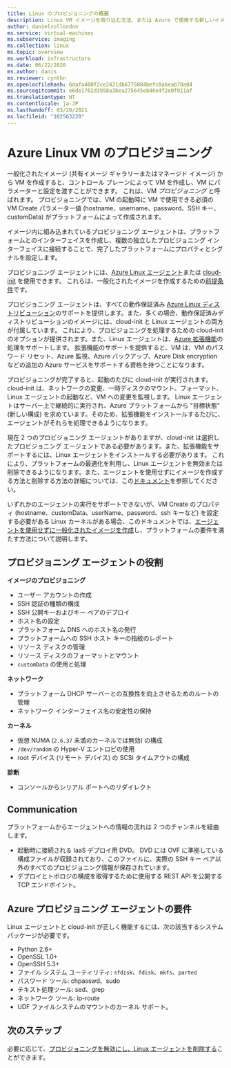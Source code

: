```yaml
---
title: Linux のプロビジョニングの概要
description: Linux VM イメージを取り込む方法、または Azure で使用する新しいイメージを作成する方法の概要です。
author: danielsollondon
ms.service: virtual-machines
ms.subservice: imaging
ms.collection: linux
ms.topic: overview
ms.workload: infrastructure
ms.date: 06/22/2020
ms.author: danis
ms.reviewer: cynthn
ms.openlocfilehash: 6dafa400f2ce2421db6775084befc0abeab70a04
ms.sourcegitcommit: e6de1702d3958a3bea275645eb46e4f2e0f011af
ms.translationtype: HT
ms.contentlocale: ja-JP
ms.lasthandoff: 03/20/2021
ms.locfileid: "102563220"
---
```

# <a name="azure-linux-vm-provisioning"></a>Azure Linux VM のプロビジョニング
一般化されたイメージ (共有イメージ ギャラリーまたはマネージド イメージ) から VM を作成すると、コントロール プレーンによって VM を作成し、VM にパラメーターと設定を渡すことができます。 これは、VM *プロビジョニング* と呼ばれます。 プロビジョニングでは、VM の起動時に VM で使用できる必須の VM Create パラメーター値 (hostname、username、password、SSH キー、customData) がプラットフォームによって作成されます。 

イメージ内に組み込まれているプロビジョニング エージェントは、プラットフォームとのインターフェイスを作成し、複数の独立したプロビジョニング インターフェイスに接続することで、完了したプラットフォームにプロパティとシグナルを設定します。 

プロビジョニング エージェントには、[Azure Linux エージェント](../extensions/agent-linux.md)または [cloud-init](./using-cloud-init.md) を使用できます。 これらは、一般化されたイメージを作成するための[前提条件](create-upload-generic.md)です。

プロビジョニング エージェントは、すべての動作保証済み [Azure Linux ディストリビューション](./endorsed-distros.md)のサポートを提供します。また、多くの場合、動作保証済みディストリビューションのイメージには、cloud-init と Linux エージェントの両方が付属しています。 これにより、プロビジョニングを処理するための cloud-init のオプションが提供されます。また、Linux エージェントは、[Azure 拡張機能](../extensions/features-windows.md)の処理をサポートします。 拡張機能のサポートを提供すると、VM は、VM のパスワード リセット、Azure 監視、Azure バックアップ、Azure Disk encryption などの追加の Azure サービスをサポートする資格を持つことになります。

プロビジョニングが完了すると、起動のたびに cloud-init が実行されます。 cloud-init は、ネットワークの変更、一時ディスクのマウント、フォーマット、Linux エージェントの起動など、VM への変更を監視します。 Linux エージェントはサーバー上で継続的に実行され、Azure プラットフォームから "目標状態" (新しい構成) を求めています。そのため、拡張機能をインストールするたびに、エージェントがそれらを処理できるようになります。

現在 2 つのプロビジョニング エージェントがありますが、cloud-init は選択したプロビジョニング エージェントである必要があります。また、拡張機能をサポートするには、Linux エージェントをインストールする必要があります。 これにより、プラットフォームの最適化を利用し、Linux エージェントを無効または削除できるようになります。また、エージェントを使用せずにイメージを作成する方法と削除する方法の詳細については、この[ドキュメント](disable-provisioning.md)を参照してください。

いずれかのエージェントの実行をサポートできないが、VM Create のプロパティ (hostname、customData、userName、password、ssh キーなど) を設定する必要がある Linux カーネルがある場合、このドキュメントでは、[エージェントを使用せずに一般化されたイメージを作成](no-agent.md)し、プラットフォームの要件を満たす方法について説明します。


## <a name="provisioning-agent-responsibilities"></a>プロビジョニング エージェントの役割

**イメージのプロビジョニング**
  
- ユーザー アカウントの作成
- SSH 認証の種類の構成
- SSH 公開キーおよびキー ペアのデプロイ
- ホスト名の設定
- プラットフォーム DNS へのホスト名の発行
- プラットフォームへの SSH ホスト キーの指紋のレポート
- リソース ディスクの管理
- リソース ディスクのフォーマットとマウント
- `customData` の使用と処理
 
**ネットワーク**
  
- プラットフォーム DHCP サーバーとの互換性を向上させるためのルートの管理
- ネットワーク インターフェイス名の安定性の保持

**カーネル**
  
- 仮想 NUMA (`2.6.37` 未満のカーネルでは無効) の構成
- `/dev/random` の Hyper-V エントロピの使用
- root デバイス (リモート デバイス) の SCSI タイムアウトの構成

**診断**
  
- コンソールからシリアル ポートへのリダイレクト

## <a name="communication"></a>Communication
プラットフォームからエージェントへの情報の流れは 2 つのチャンネルを経由します。

- 起動時に接続される IaaS デプロイ用 DVD。 DVD には OVF に準拠している構成ファイルが収録されており、このファイルに、実際の SSH キー ペア以外のすべてのプロビジョニング情報が保存されています。
- デプロイとトポロジの構成を取得するために使用する REST API を公開する TCP エンドポイント。


## <a name="azure-provisioning-agent-requirements"></a>Azure プロビジョニング エージェントの要件
Linux エージェントと cloud-init が正しく機能するには、次の該当するシステム パッケージが必要です。
- Python 2.6+
- OpenSSL 1.0+
- OpenSSH 5.3+
- ファイル システム ユーティリティ: `sfdisk`、`fdisk`、`mkfs`、`parted`
- パスワード ツール: chpasswd、sudo
- テキスト処理ツール: sed、grep
- ネットワーク ツール: ip-route
- UDF ファイルシステムのマウントのカーネル サポート。

## <a name="next-steps"></a>次のステップ

必要に応じて、[プロビジョニングを無効にし、Linux エージェントを削除する](disable-provisioning.md)ことができます。
